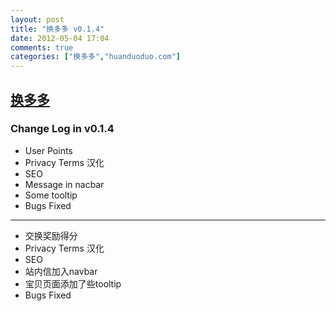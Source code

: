```yaml
---
layout: post
title: "换多多 v0.1.4"
date: 2012-05-04 17:04
comments: true
categories: ["换多多","huanduoduo.com"]
---
```


## [换多多](http://huanduoduo.com)

### Change Log in v0.1.4

+ User Points
+ Privacy Terms 汉化
+ SEO
+ Message in nacbar
+ Some tooltip
+ Bugs Fixed
---------------------------
+ 交换奖励得分
+ Privacy Terms 汉化
+ SEO
+ 站内信加入navbar
+ 宝贝页面添加了些tooltip
+ Bugs Fixed